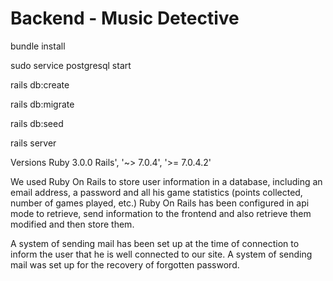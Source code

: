 # Backend - Music Detective

bundle install

sudo service postgresql start

rails db:create

rails db:migrate

rails db:seed

rails server

Versions
Ruby 3.0.0 Rails', '~> 7.0.4', '>= 7.0.4.2'

We used Ruby On Rails to store user information in a database, including an email address, a password and all his game statistics (points collected, number of games played, etc.)
Ruby On Rails has been configured in api mode to retrieve, send information to the frontend and also retrieve them modified and then store them.

A system of sending mail has been set up at the time of connection to inform the user that he is well connected to our site.
A system of sending mail was set up for the recovery of forgotten password.

